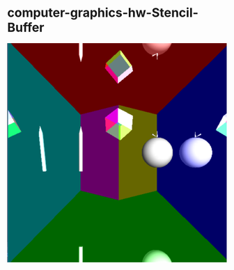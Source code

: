 # computer-graphics-hw-Stencil-Buffer

![image](https://raw.githubusercontent.com/frank83413/computer-graphics-hw-Stencil-Buffer/master/SB.PNG)  

